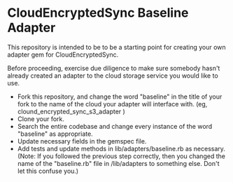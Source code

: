 CloudEncryptedSync Baseline Adapter
=====================================

This repository is intended to be to be a starting point for creating
your own adapter gem for CloudEncryptedSync.

Before proceeding, exercise due diligence to make sure somebody hasn't
already created an adapter to the cloud storage service you would like
to use.

* Fork this repository, and change the word "baseline" in the title
  of your fork to the name of the cloud your adapter will interface
  with. (eg, clound_encrypted_sync_s3_adapter )
* Clone your fork.
* Search the entire codebase and change every instance of the word
  "baseline" as appropriate.
* Update necessary fields in the gemspec file.
* Add tests and update methods in lib/adapters/baseline.rb as
  necessary. (Note: If you followed the previous step correctly, then
  you changed the name of the "baseline.rb" file in /lib/adapters to
  something else. Don't let this confuse you.)
